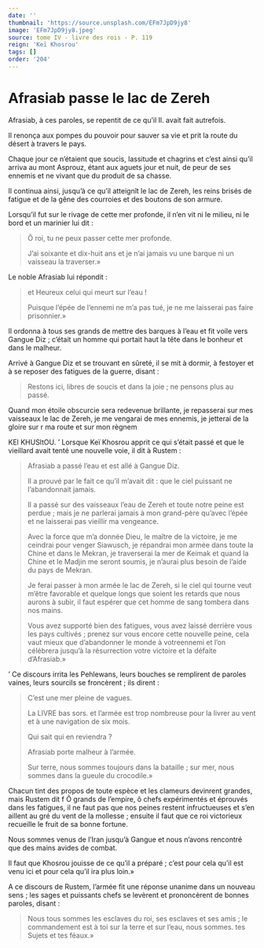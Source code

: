 ```yaml
---
date: ''
thumbnail: 'https://source.unsplash.com/EFm7JpD9jy8'
image: 'EFm7JpD9jy8.jpeg'
source: tome IV - livre des rois - P. 119
reign: 'Keï Khosrou'
tags: []
order: '204'
---
```


# Afrasiab passe le lac de Zereh

Afrasiab, à ces paroles, se repentit de ce qu’il Il. avait fait autrefois.

Il renonça aux pompes du pouvoir pour sauver sa vie et prit la route du désert à travers le pays.

Chaque jour ce n’étaient que soucis, lassitude et chagrins et c’est ainsi qu’il arriva au mont Asprouz, étant aux aguets jour et nuit, de peur de ses ennemis et ne vivant que du produit de sa chasse.

Il continua ainsi, jusqu’à ce qu’il atteignît le lac de Zereh, les reins brisés de fatigue et de la gêne des courroies et des boutons de son armure.

Lorsqu’il fut sur le rivage de cette mer profonde, il n’en vit ni le milieu, ni le bord et un marinier lui dit :

> Ô roi, tu ne peux passer cette mer profonde.
>
> J’ai soixante et dix-huit ans et je n’ai jamais vu une barque ni un vaisseau la traverser.»

Le noble Afrasiab lui répondit :

> et Heureux celui qui meurt sur l’eau !
>
> Puisque l’épée de l’ennemi ne m’a pas tué, je ne me laisserai pas faire prisonnier.»

Il ordonna à tous ses grands de mettre des barques à l’eau et fit voile vers Gangue Diz ; c’était un homme qui portait haut la tête dans le bonheur et dans le malheur.

Arrivé à Gangue Diz et se trouvant en sûreté, il se mit à dormir, à festoyer et à se reposer des fatigues de la guerre, disant :

> Restons ici, libres de soucis et dans la joie ; ne pensons plus au passé.

Quand mon étoile obscurcie sera redevenue brillante, je repasserai sur mes vaisseaux le lac de Zereh, je me vengarai de mes ennemis, je jetterai de la gloire sur r ma route et sur mon règnem

KEl KHUSltOU. ’ Lorsque Keï Khosrou apprit ce qui s’était passé et que le vieillard avait tenté une nouvelle voie, il dit à Rustem :

> Afrasiab a passé l’eau et est allé à Gangue Diz.
>
> Il a prouvé par le fait ce qu’il m’avait dit : que le ciel puissant ne l’abandonnait jamais.
>
> Il a passé sur des vaisseaux l’eau de Zereh et toute notre peine est perdue ; mais je ne parlerai jamais à mon grand-père qu’avec l’épée et ne laisserai pas vieillir ma vengeance.
>
> Avec la force que m’a donnée Dieu, le maître de la victoire, je me ceindrai pour venger Siawusch, je répandrai mon armée dans toute la Chine et dans le Mekran, je traverserai la mer de Keimak et quand la Chine et le Madjin me seront soumis, je n’aurai plus besoin de l’aide du pays de Mekran.
>
> Je ferai passer à mon armée le lac de Zereh, si le ciel qui tourne veut m’être favorable et quelque longs que soient les retards que nous aurons à subir, il faut espérer que cet homme de sang tombera dans nos mains.
>
> Vous avez supporté bien des fatigues, vous avez laissé derrière vous les pays cultivés ; prenez sur vous encore cette nouvelle peine, cela vaut mieux que d’abandonner le monde à votreennemi et l’on célébrera jusqu’à la résurrection votre victoire et la défaite d’Afrasiab.»

’
Ce discours irrita les Pehlewans, leurs bouches se remplirent de paroles vaines, leurs sourcils se froncèrent ; ils dirent :

> C’est une mer pleine de vagues.
>
> La LIVRE bas sors. et l’armée est trop nombreuse pour la livrer au vent et à une navigation de six mois.
>
> Qui sait qui en reviendra ?
>
> Afrasiab porte malheur à l’armée.
>
> Sur terre, nous sommes toujours dans la bataille ; sur mer, nous sommes dans la gueule du crocodile.»

Chacun tint des propos de toute espèce et les clameurs devinrent grandes, mais Rustem dit f Ô grands de l’empire, ô chefs expérimentés et éprouvés dans les fatigues, il ne faut pas que nos peines restent infructueuses et s’en aillent au gré du vent de la mollesse ; ensuite il faut que ce roi victorieux recueille le fruit de sa bonne fortune.

Nous sommes venus de l’Iran jusqu’à Gangue et nous n’avons rencontré que des mains avides de combat.

Il faut que Khosrou jouisse de ce qu’il a préparé ; c’est pour cela qu’il est venu ici et pour cela qu’il ira plus loin.»

A ce discours de Rustem, l’armée fit une réponse unanime dans un nouveau sens ; les sages et puissants chefs se levèrent et prononcèrent de bonnes paroles, disant :

> Nous tous sommes les esclaves du roi, ses esclaves et ses amis ; le commandement est à toi sur la terre et sur l’eau, nous sommes. tes Sujets et tes féaux.»
